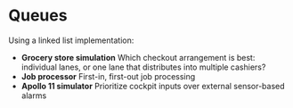 # Queues

Using a linked list implementation:

* **Grocery store simulation**  Which checkout arrangement is best: individual lanes, or one lane that distributes into multiple cashiers?
* **Job processor** First-in, first-out job processing
* **Apollo 11 simulator** Prioritize cockpit inputs over external sensor-based alarms
